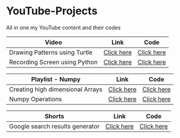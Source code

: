 # YouTube-Projects
All in one my YouTube content and their codes

|Video|Link|Code|
|--|--|--|
|Drawing Patterns using Turtle|[Click here](https://www.youtube.com/watch?v=JWSXhKefmNI)|[Click here](https://github.com/varchasa/YouTube-Projects/tree/main/Patterns-Turtle/Patterns-Turtle-main)|
|Recording Screen using Python|[Click here](https://www.youtube.com/watch?v=kp7LZ2u6Yfc)|[Click here](https://github.com/varchasa/YouTube-Projects/tree/main/Screen%20Recoder)|

|Playlist - Numpy|Link|Code|
|--|--|--|
|Creating high dimensional Arrays|[Click here](https://www.youtube.com/watch?v=Uxa_Nt1SAWU)|[Click here](https://github.com/numpy)|
|Numpy Operations|[Click here](https://www.youtube.com/watch?v=R177IqyxUUs)|[Click here](https://github.com/numpy)|

|Shorts|Link|Code|
|--|--|--|
|Google search results generator|[Click here](https://www.youtube.com/watch?v=MdwijdtHWOE)|[Click here](https://github.com/varchasa/google-search-results-generator)|

